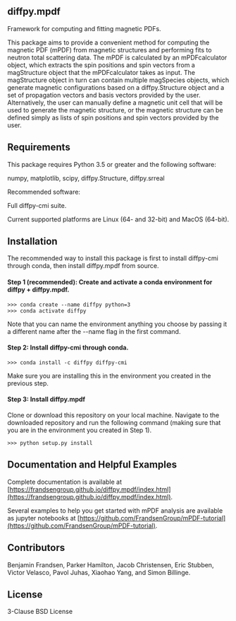 ## diffpy.mpdf

Framework for computing and fitting magnetic PDFs.

This package aims to provide a convenient method for computing the magnetic PDF (mPDF) from magnetic structures and performing fits to neutron total scattering data. The mPDF is calculated by an mPDFcalculator object, which extracts the spin positions and spin vectors from a magStructure object that the mPDFcalculator takes as input. The magStructure object in turn can contain multiple magSpecies objects, which generate magnetic configurations based on a diffpy.Structure object and a set of propagation vectors and basis vectors provided by the user. Alternatively, the user can manually define a magnetic unit cell that will be used to generate the magnetic structure, or the magnetic structure can be defined simply as lists of spin positions and spin vectors provided by the user.


## Requirements

This package requires Python 3.5 or greater and the following software:

numpy, matplotlib, scipy, diffpy.Structure, diffpy.srreal

Recommended software:

Full diffpy-cmi suite.

Current supported platforms are Linux (64- and 32-bit) and MacOS (64-bit).

## Installation

The recommended way to install this package is first to install diffpy-cmi through conda, then install diffpy.mpdf from source.

#### Step 1 (recommended): Create and activate a conda environment for diffpy + diffpy.mpdf.
    >>> conda create --name diffpy python=3
    >>> conda activate diffpy
Note that you can name the environment anything you choose by passing it a different name after the --name flag in the first command.

#### Step 2: Install diffpy-cmi through conda.
    >>> conda install -c diffpy diffpy-cmi
Make sure you are installing this in the environment you created in the previous step.

#### Step 3: Install diffpy.mpdf
Clone or download this repository on your local machine. Navigate to the downloaded repository and run the following command (making sure that you are in the environment you created in Step 1).

    >>> python setup.py install

## Documentation and Helpful Examples
Complete documentation is available  at [https://frandsengroup.github.io/diffpy.mpdf/index.html](https://frandsengroup.github.io/diffpy.mpdf/index.html).

Several examples to help you get started with mPDF analysis are available as jupyter notebooks at [https://github.com/FrandsenGroup/mPDF-tutorial](https://github.com/FrandsenGroup/mPDF-tutorial).

## Contributors

Benjamin Frandsen, Parker Hamilton, Jacob Christensen, Eric Stubben, Victor Velasco, Pavol Juhas, Xiaohao Yang, and Simon Billinge.

## License

3-Clause BSD License
